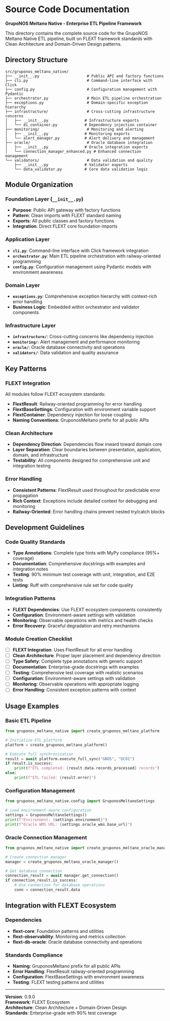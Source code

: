 # Source Code Documentation

**GrupoNOS Meltano Native - Enterprise ETL Pipeline Framework**

This directory contains the complete source code for the GrupoNOS Meltano Native ETL pipeline, built on FLEXT framework standards with Clean Architecture and Domain-Driven Design patterns.

## Directory Structure

```
src/gruponos_meltano_native/
├── __init__.py                     # Public API and factory functions
├── cli.py                          # Command-line interface with Click
├── config.py                       # Configuration management with Pydantic
├── orchestrator.py                 # Main ETL pipeline orchestration
├── exceptions.py                   # Domain-specific exception hierarchy
├── infrastructure/                 # Cross-cutting infrastructure concerns
│   ├── __init__.py                # Infrastructure exports
│   └── di_container.py            # Dependency injection container
├── monitoring/                     # Monitoring and alerting
│   ├── __init__.py                # Monitoring exports
│   └── alert_manager.py           # Alert delivery and management
├── oracle/                         # Oracle database integration
│   ├── __init__.py                # Oracle integration exports
│   └── connection_manager_enhanced.py # Enhanced connection management
└── validators/                     # Data validation and quality
    ├── __init__.py                # Validator exports
    └── data_validator.py          # Core data validation logic
```

## Module Organization

### Foundation Layer (`__init__.py`)
- **Purpose**: Public API gateway with factory functions
- **Pattern**: Clean imports with FLEXT standard naming
- **Exports**: All public classes and factory functions
- **Integration**: Direct FLEXT core foundation imports

### Application Layer
- **`cli.py`**: Command-line interface with Click framework integration
- **`orchestrator.py`**: Main ETL pipeline orchestration with railway-oriented programming
- **`config.py`**: Configuration management using Pydantic models with environment awareness

### Domain Layer
- **`exceptions.py`**: Comprehensive exception hierarchy with context-rich error handling
- **Business Logic**: Embedded within orchestrator and validator components

### Infrastructure Layer
- **`infrastructure/`**: Cross-cutting concerns like dependency injection
- **`monitoring/`**: Alert management and performance monitoring
- **`oracle/`**: Oracle database connectivity and operations
- **`validators/`**: Data validation and quality assurance

## Key Patterns

### FLEXT Integration
All modules follow FLEXT ecosystem standards:
- **FlextResult**: Railway-oriented programming for error handling
- **FlextBaseSettings**: Configuration with environment variable support
- **FlextContainer**: Dependency injection for loose coupling
- **Naming Conventions**: GruponosMeltano prefix for all public APIs

### Clean Architecture
- **Dependency Direction**: Dependencies flow inward toward domain core
- **Layer Separation**: Clear boundaries between presentation, application, domain, and infrastructure
- **Testability**: All components designed for comprehensive unit and integration testing

### Error Handling
- **Consistent Patterns**: FlextResult used throughout for predictable error propagation
- **Rich Context**: Exceptions include detailed context for debugging and monitoring
- **Railway-Oriented**: Error handling chains prevent nested try/catch blocks

## Development Guidelines

### Code Quality Standards
- **Type Annotations**: Complete type hints with MyPy compliance (95%+ coverage)
- **Documentation**: Comprehensive docstrings with examples and integration notes
- **Testing**: 90% minimum test coverage with unit, integration, and E2E tests
- **Linting**: Ruff with comprehensive rule set for code quality

### Integration Patterns
- **FLEXT Dependencies**: Use FLEXT ecosystem components consistently
- **Configuration**: Environment-aware settings with validation
- **Monitoring**: Observable operations with metrics and health checks
- **Error Recovery**: Graceful degradation and retry mechanisms

### Module Creation Checklist
- [ ] **FLEXT Integration**: Uses FlextResult for all error handling
- [ ] **Clean Architecture**: Proper layer placement and dependency direction
- [ ] **Type Safety**: Complete type annotations with generic support
- [ ] **Documentation**: Enterprise-grade docstrings with examples
- [ ] **Testing**: Comprehensive test coverage with realistic scenarios
- [ ] **Configuration**: Environment-aware settings with validation
- [ ] **Monitoring**: Observable operations with appropriate logging
- [ ] **Error Handling**: Consistent exception patterns with context

## Usage Examples

### Basic ETL Pipeline
```python
from gruponos_meltano_native import create_gruponos_meltano_platform

# Initialize ETL platform
platform = create_gruponos_meltano_platform()

# Execute full synchronization
result = await platform.execute_full_sync("GNOS", "DC01")
if result.is_success:
    print(f"ETL completed: {result.data.records_processed} records")
else:
    print(f"ETL failed: {result.error}")
```

### Configuration Management
```python
from gruponos_meltano_native.config import GruponosMeltanoSettings

# Load environment-aware configuration
settings = GruponosMeltanoSettings()
print(f"Environment: {settings.environment}")
print(f"Oracle WMS URL: {settings.oracle_wms.base_url}")
```

### Oracle Connection Management
```python
from gruponos_meltano_native import create_gruponos_meltano_oracle_manager

# Create connection manager
manager = create_gruponos_meltano_oracle_manager()

# Get database connection
connection_result = await manager.get_connection()
if connection_result.is_success:
    # Use connection for database operations
    conn = connection_result.data
```

## Integration with FLEXT Ecosystem

### Dependencies
- **flext-core**: Foundation patterns and utilities
- **flext-observability**: Monitoring and metrics collection
- **flext-db-oracle**: Oracle database connectivity and operations

### Standards Compliance
- **Naming**: GruponosMeltano prefix for all public APIs
- **Error Handling**: FlextResult railway-oriented programming
- **Configuration**: FlextBaseSettings with environment awareness
- **Testing**: FLEXT testing patterns and utilities

---

**Version**: 0.9.0  
**Framework**: FLEXT Ecosystem  
**Architecture**: Clean Architecture + Domain-Driven Design  
**Standards**: Enterprise-grade with 90% test coverage